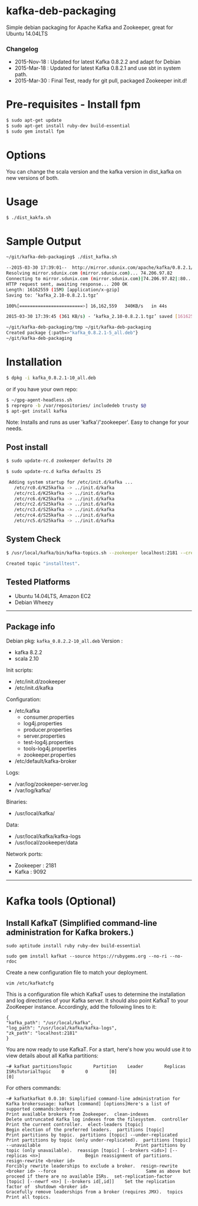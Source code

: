 kafka-deb-packaging
===================

Simple debian packaging for Apache Kafka and Zookeeper, great for Ubuntu 14.04LTS

### Changelog
* 2015-Nov-18 : Updated for latest Kafka 0.8.2.2 and adapt for Debian
* 2015-Mar-18 : Updated for latest Kafka 0.8.2.1 and use sbt in system path.
* 2015-Mar-30 : Final Test, ready for git pull, packaged Zookeeper init.d!

# Pre-requisites - Install fpm

```sh
$ sudo apt-get update
$ sudo apt-get install ruby-dev build-essential
$ sudo gem install fpm
```
# Options

You can change the scala version and the kafka version in dist_kafka on new versions of both.

# Usage

```sh
$ ./dist_kakfa.sh
```

# Sample Output

```sh
~/git/kafka-deb-packaging$ ./dist_kafka.sh

--2015-03-30 17:39:01--  http://mirror.sdunix.com/apache/kafka/0.8.2.1/kafka_2.10-0.8.2.1.tgz
Resolving mirror.sdunix.com (mirror.sdunix.com)... 74.206.97.82
Connecting to mirror.sdunix.com (mirror.sdunix.com)|74.206.97.82|:80... connected.
HTTP request sent, awaiting response... 200 OK
Length: 16162559 (15M) [application/x-gzip]
Saving to: ‘kafka_2.10-0.8.2.1.tgz’

100%[========================>] 16,162,559   340KB/s   in 44s

2015-03-30 17:39:45 (361 KB/s) - ‘kafka_2.10-0.8.2.1.tgz’ saved [16162559/16162559]

~/git/kafka-deb-packaging/tmp ~/git/kafka-deb-packaging
Created package {:path=>"kafka_0.8.2.1-5_all.deb"}
~/git/kafka-deb-packaging
```

# Installation

```sh
$ dpkg -i kafka_0.8.2.1-10_all.deb
```

or if you have your own repo:

```sh
$ ~/gpg-agent-headless.sh
$ reprepro -b /var/repositories/ includedeb trusty $@
$ apt-get install kafka
```
Note: Installs and runs as user 'kafka'/'zookeeper'. Easy to change for your needs.

## Post install

```sh
$ sudo update-rc.d zookeeper defaults 20

$ sudo update-rc.d kafka defaults 25

 Adding system startup for /etc/init.d/kafka ...
   /etc/rc0.d/K25kafka -> ../init.d/kafka
   /etc/rc1.d/K25kafka -> ../init.d/kafka
   /etc/rc6.d/K25kafka -> ../init.d/kafka
   /etc/rc2.d/S25kafka -> ../init.d/kafka
   /etc/rc3.d/S25kafka -> ../init.d/kafka
   /etc/rc4.d/S25kafka -> ../init.d/kafka
   /etc/rc5.d/S25kafka -> ../init.d/kafka
```

## System Check

```sh
$ /usr/local/kafka/bin/kafka-topics.sh --zookeeper localhost:2181 --create --topic installtest --partitions 1 --replication-factor 1

Created topic "installtest".
```

## Tested Platforms

* Ubuntu 14.04LTS, Amazon EC2
* Debian Wheezy

---

## Package info
Debian pkg: `kafka_0.8.2.2-10_all.deb`
Version :
  - kafka 8.2.2
  - scala 2.10

Init scripts:
  - /etc/init.d/zookeeper
  - /etc/init.d/kafka

Configuration:
  - /etc/kafka
    - consumer.properties
    - log4j.properties
    - producer.properties
    - server.properties
    - test-log4j.properties
    - tools-log4j.properties
    - zookeeper.properties
  - /etc/default/kafka-broker

Logs:
  - /var/log/zookeeper-server.log
  - /var/log/kafka/

Binaries:
  - /usr/local/kafka/

Data:
  - /usr/local/kafka/kafka-logs
  - /usr/local/zookeeper/data

Network ports:
  - Zookeeper : 2181
  - Kafka : 9092

---

# Kafka tools (Optional)


## Install KafkaT (Simplified command-line administration for Kafka brokers.)


```shell
sudo aptitude install ruby ruby-dev build-essential

```

```shell
sudo gem install kafkat --source https://rubygems.org --no-ri --no-rdoc

```

Create a new configuration file to match your deployment.



```text
vim /etc/kafkatcfg

```

This is a configuration file which KafkaT uses to determine the installation and log directories of your Kafka server. It should also point KafkaT to your ZooKeeper instance. Accordingly, add the following lines to it:



```text
{
"kafka_path": "/usr/local/kafka",
"log_path": "/usr/local/kafka/kafka-logs",
"zk_path": "localhost:2181"
}
```

You are now ready to use KafkaT. For a start, here's how you would use it to view details about all Kafka partitions:



```text
~# kafkat partitionsTopic        Partition    Leader        Replicas                        ISRsTutorialTopic    0        0        [0]                            [0]

```

For others commands:



```text
~# kafkatkafkat 0.0.10: Simplified command-line administration for Kafka brokersusage: kafkat [command] [options]Here's a list of supported commands:brokers                                                             Print available brokers from Zookeeper.  clean-indexes                                                       Delete untruncated Kafka log indexes from the filesystem.  controller                                                          Print the current controller.  elect-leaders [topic]                                               Begin election of the preferred leaders.  partitions [topic]                                                  Print partitions by topic.  partitions [topic] --under-replicated                               Print partitions by topic (only under-replicated).  partitions [topic] --unavailable                                    Print partitions by topic (only unavailable).  reassign [topic] [--brokers <ids>] [--replicas <n>]                 Begin reassignment of partitions.  resign-rewrite <broker id>                                          Forcibly rewrite leaderships to exclude a broker.  resign-rewrite <broker id> --force                                  Same as above but proceed if there are no available ISRs.  set-replication-factor [topic] [--newrf <n>] [--brokers id[,id]]    Set the replication factor of  shutdown <broker id>                                                Gracefully remove leaderships from a broker (requires JMX).  topics                                                              Print all topics.

```
